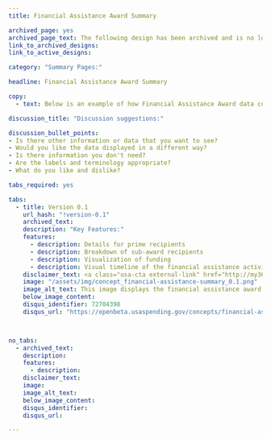 ```yaml
---
title: Financial Assistance Award Summary

archived_page: yes
archived_page_text: The following design has been archived and is no longer being considered for implementation.
link_to_archived_designs:
link_to_active_designs:

category: "Summary Pages:"

headline: Financial Assistance Award Summary

copy:
  - text: Below is an example of how Financial Assistance Award data could be displayed. Please take a look and give us your feedback in the discussion section at the bottom of each tab.

discussion_title: "Discussion suggestions:"

discussion_bullet_points:
- Is there other information or data that you want to see?
- Would you like the data displayed in a different way?
- Is there information you don't need?
- Are the labels and terminology appropriate?
- What do you like and dislike?

tabs_required: yes

tabs:
  - title: Version 0.1
    url_hash: "!version-0.1"
    archived_text:
    description: "Key Features:"
    features:
      - description: Details for prime recipients
      - description: Breakdown of sub-award recipients
      - description: Visualization of funding
      - description: Visual timeline of the financial assistance activity
    disclaimer_text: <a class="usa-cta external-link" href="http://my36m8.axshare.com/financial_assistance_award_summary.html" target="_blank">View an interactive version of the below image</a>
    image: "/assets/img/concept_financial-assistance-summary_0.1.png"
    image_alt_text: This image displays the financial assistance award summary wireframe. Across the top of the page are three boxes that include the Award ID, the Total Amount of the Award, and the Period of Performance for the award.  At the far right is the Download button. In the section below to the left  are the details of the Prime Recipient, including the DUNS, Parent DUNS, address, and recipient type. In the next section is a list of the sub-recipients and their award amounts. Other Awards Received by this Recipient is the section below the sub-recipients. To the far right is a box with the details about the award, including the Major Awarding and Funding Agencies, and the Awarding and Funding Sub-tier Agencies, as well as the CFDA, the Award Date, the Place of Performance, and the Appropriation Account. Below is a stacked chart showing the full award amount, the amount un-spent, and the amount spent. Across the bottom of the page is the timeline of transactions and sub-awards.
    below_image_content:
    disqus_identifier: 72704398
    disqus_url: "https://openbeta.usaspending.gov/concepts/financial-assistance-award-summary#!version-0.1"



no_tabs:
  - archived_text:
    description:
    features:
      - description:
    disclaimer_text:
    image:
    image_alt_text:
    below_image_content:
    disqus_identifier:
    disqus_url:

---
```

